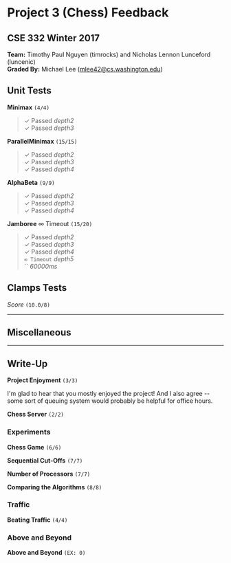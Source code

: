 # Project 3 (Chess) Feedback #
## CSE 332 Winter 2017 ##

**Team:** Timothy Paul Nguyen (timrocks) and Nicholas Lennon Lunceford (luncenic) <br />
**Graded By:** Michael Lee (mlee42@cs.washington.edu)
<br>

## Unit Tests ##

**Minimax**  `(4/4)`
> ✓ Passed *depth2* <br>
> ✓ Passed *depth3* <br>

**ParallelMinimax**  `(15/15)`
> ✓ Passed *depth2* <br>
> ✓ Passed *depth3* <br>
> ✓ Passed *depth4* <br>

**AlphaBeta**  `(9/9)`
> ✓ Passed *depth2* <br>
> ✓ Passed *depth3* <br>
> ✓ Passed *depth4* <br>

**Jamboree** ∞ Timeout `(15/20)`
> ✓ Passed *depth2* <br>
> ✓ Passed *depth3* <br>
> ✓ Passed *depth4* <br>
> `∞ Timeout` *depth5* <br>
> `` *60000ms* <br>

## Clamps Tests ##

*Score*
`(10.0/8)`


--------

## Miscellaneous ##




--------

## Write-Up ##

**Project Enjoyment**
`(3/3)`

I'm glad to hear that you mostly enjoyed the project! And I also
agree -- some sort of queuing system would probably be helpful for
office hours.

**Chess Server**
`(2/2)`

### Experiments ###

**Chess Game**
`(6/6)`

**Sequential Cut-Offs**
`(7/7)`

**Number of Processors**
`(7/7)`

**Comparing the Algorithms**
`(8/8)`

### Traffic ###

**Beating Traffic**
`(4/4)`

### Above and Beyond ###

**Above and Beyond**
`(EX: 0)`
